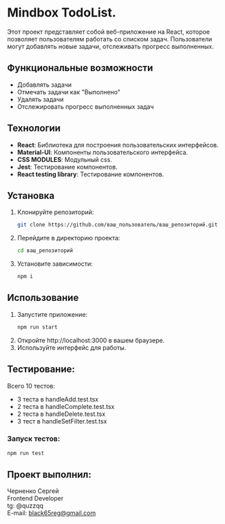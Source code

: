 # Mindbox TodoList.

Этот проект представляет собой веб-приложение на React, которое позволяет пользователям работать со списком задач. Пользователи могут добавлять новые задачи, отслеживать прогресс выполненных.

## Функциональные возможности

- Добавлять задачи
- Отмечать задачи как "Выполнено"
- Удалять задачи
- Отслежировать прогресс выполненных задач

## Технологии

- **React**: Библиотека для построения пользовательских интерфейсов.
- **Material-UI**: Компоненты пользовательского интерфейса.
- **CSS MODULES**: Модульный css.
- **Jest**: Тестирование компонентов.
- **React testing library**: Тестирование компонентов.


## Установка

1. Клонируйте репозиторий:
   ```bash
   git clone https://github.com/ваш_пользователь/ваш_репозиторий.git
2. Перейдите в директорию проекта:
   ```bash
   cd ваш_репозиторий
3. Установите зависимости:
   ```bash
   npm i

## Использование
1. Запустите приложение:
   ```bash
   npm run start
2. Откройте http://localhost:3000 в вашем браузере.
3. Используйте интерфейс для работы.

## Тестирование:
Всего 10 тестов:
- 3 теста в handleAdd.test.tsx
- 2 теста в handleComplete.test.tsx
- 2 теста в handleDelete.test.tsx
- 3 тест в handleSetFilter.test.tsx

### Запуск тестов:
  ```bash
  npm run test
```

## Проект выполнил:
Черненко Сергей<br/>
Frontend Developer <br/>
tg: @quzzqq <br/>
E-mail: black65reg@gmail.com 
